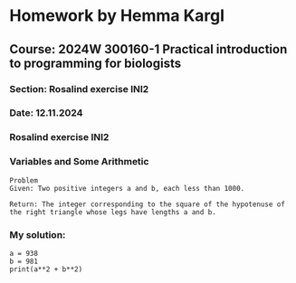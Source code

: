# **Homework by Hemma Kargl**
## Course: **2024W 300160-1 Practical introduction to programming for biologists**
### Section: Rosalind exercise INI2
### Date: 12.11.2024

### **Rosalind exercise INI2**
### Variables and Some Arithmetic

```
Problem
Given: Two positive integers a and b, each less than 1000.

Return: The integer corresponding to the square of the hypotenuse of the right triangle whose legs have lengths a and b.
```
### My solution:

```
a = 938
b = 981
print(a**2 + b**2)
```